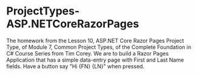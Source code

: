 # ProjectTypes-ASP.NETCoreRazorPages
The homework from the Lesson 10, ASP.NET Core Razor Pages Project Type, of Module 7, Common Project Types, of the Complete Foundation in C# Course Series from Tim Corey. We are to build a Razor Pages Application that has a simple data-entry page with First and Last Name fields. Have a button say "Hi {FN} {LN}" when pressed.
